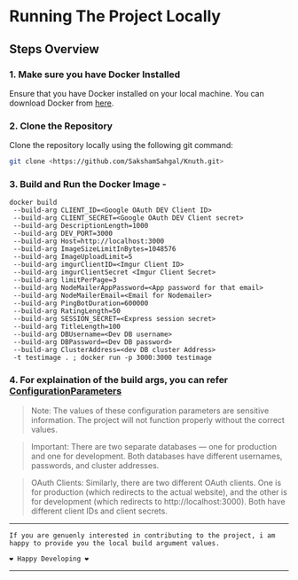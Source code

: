 # Running The Project Locally

## Steps Overview

### 1. Make sure you have Docker Installed

Ensure that you have Docker installed on your local machine. You can download Docker from [here](https://www.docker.com/products/docker-desktop/).

### 2. Clone the Repository

Clone the repository locally using the following git command:

```bash
git clone <https://github.com/SakshamSahgal/Knuth.git>
```

### 3. Build and Run the Docker Image -

```
docker build
 --build-arg CLIENT_ID=<Google OAuth DEV Client ID>
 --build-arg CLIENT_SECRET=<Google OAuth DEV Client secret>
 --build-arg DescriptionLength=1000
 --build-arg DEV_PORT=3000
 --build-arg Host=http://localhost:3000
 --build-arg ImageSizeLimitInBytes=1048576
 --build-arg ImageUploadLimit=5
 --build-arg imgurClientID=<Imgur Client ID>
 --build-arg imgurClientSecret <Imgur Client Secret>
 --build-arg limitPerPage=3
 --build-arg NodeMailerAppPassword=<App password for that email>
 --build-arg NodeMailerEmail=<Email for Nodemailer>
 --build-arg PingBotDuration=600000
 --build-arg RatingLength=50
 --build-arg SESSION_SECRET=<Express session secret>
 --build-arg TitleLength=100
 --build-arg DBUsername=<Dev DB username>
 --build-arg DBPassword=<Dev DB password>
 --build-arg ClusterAddress=<dev DB cluster Address>
 -t testimage . ; docker run -p 3000:3000 testimage
```

### 4. For explaination of the build args, you can refer [ConfigurationParameters](ConfigurationParameters.md)
    
      
>Note: The values of these configuration parameters are sensitive information. The project will not function properly without the correct values.

> Important: There are two separate databases — one for production and one for development. Both databases have different usernames, passwords, and cluster addresses.

> OAuth Clients: Similarly, there are two different OAuth clients. One is for production (which redirects to the actual website), and the other is for development (which redirects to http://localhost:3000). Both have different client IDs and client secrets.

<hr>

``` 
If you are genuenly interested in contributing to the project, i am happy to provide you the local build argument values.

❤️ Happy Developing ❤️

```
<hr>